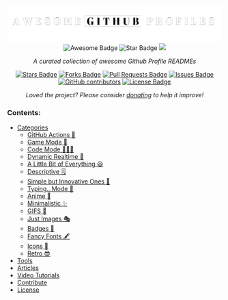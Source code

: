 <img src="assest/logo/Awesome GitHub Profiles-logos_white_1.png">

<!-- <a href="https://www.producthunt.com/posts/awesome-github-profiles?utm_source=badge-featured&utm_medium=badge&utm_souce=badge-awesome-github-profiles" target="_blank"><img src="https://api.producthunt.com/widgets/embed-image/v1/featured.svg?post_id=277987&theme=light" alt="Awesome GitHub Profiles - Best curated list of developers readme, updated every 15 min | Product Hunt" style="width: 200px; height: 44px;" width="200" height="44" /></a> -->

<div align="center">
<img src="https://cdn.rawgit.com/sindresorhus/awesome/d7305f38d29fed78fa85652e3a63e154dd8e8829/media/badge.svg" alt="Awesome Badge"/>
<!-- <img src="http://hits.dwyl.com/imaaquibali/awesome-github-profile-readme.svg" alt="Hits Badge"/> -->
<img src="https://img.shields.io/static/v1?label=%F0%9F%8C%9F&message=If%20Useful&style=style=flat&color=BC4E99" alt="Star Badge"/>
<!--  <a href="https://discord.gg/versiton"><img src="https://img.shields.io/discord/.svg?style=flat&label=Join%20Community&color=7289DA" alt="Join Community Badge"/></a>  -->
<a href="https://twitter.com/imaaquibali" ><img src="https://img.shields.io/twitter/follow/imaaquibali.svg?style=social" /> </a>
<br>

<i>A curated collection of awesome Github Profile READMEs</i>

<a href="https://github.com/imaaquibali/awesome-github-profile-readme/stargazers"><img src="https://img.shields.io/github/stars/imaaquibali/awesome-github-profile-readme" alt="Stars Badge"/></a>
<a href="https://github.com/imaaquibali/awesome-github-profile-readme/network/members"><img src="https://img.shields.io/github/forks/imaaquibali/awesome-github-profile-readme" alt="Forks Badge"/></a>
<a href="https://github.com/imaaquibali/awesome-github-profile-readme/pulls"><img src="https://img.shields.io/github/issues-pr/imaaquibali/awesome-github-profile-readme" alt="Pull Requests Badge"/></a>
<a href="https://github.com/imaaquibali/awesome-github-profile-readme/issues"><img src="https://img.shields.io/github/issues/imaaquibali/awesome-github-profile-readme" alt="Issues Badge"/></a>
<a href="https://github.com/imaaquibali/awesome-github-profile-readme/graphs/contributors"><img alt="GitHub contributors" src="https://img.shields.io/github/contributors/imaaquibali/awesome-github-profile-readme?color=2b9348"></a>
<a href="https://github.com/imaaquibali/awesome-github-profile-readme/blob/master/LICENSE"><img src="https://img.shields.io/github/license/imaaquibali/awesome-github-profile-readme?color=2b9348" alt="License Badge"/></a>

<i>Loved the project? Please consider [donating](https://paypal.me/abhisheknaiidu) to help it improve!</i>

</div>

### Contents:
  - [Categories](#categories)
      - [GitHub Actions 🤖](#github-actions-)
      - [Game Mode 🚀](#game-mode-)
      - [Code Mode 👨🏽‍💻](#code-mode-)
      - [Dynamic Realtime 💫](#dynamic-realtime-)
      - [A Little Bit of Everything 😃](#a-little-bit-of-everything-)
      - [Descriptive 🗒](#descriptive-)
      - [Simple but Innovative Ones 🤗](#simple-but-innovative-ones-)
      - [Typing.. Mode 🎰](#typing-mode-)
      - [Anime 👾](#anime-)
      - [Minimalistic ✨](#minimalistic-)
      - [GIFS 👻](#gifs-)
      - [Just Images 🎭](#just-images-)
      - [Badges 🎫](#badges-)
      - [Fancy Fonts 🖋](#fancy-fonts-)
      - [Icons 🎯](#icons-)
      - [Retro 😎](#retro-)
  - [Tools](#tools)
  - [Articles](#articles)
  - [Video Tutorials](#tutorials)
  - [Contribute](#contribute)
  - [License](#license)
